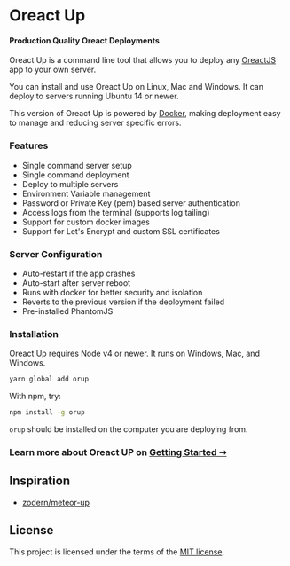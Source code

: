 # Oreact Up 

#### Production Quality Oreact Deployments

Oreact Up is a command line tool that allows you to deploy any [OreactJS](https://oreactjs.com) app to your own server.

You can install and use Oreact Up on Linux, Mac and Windows. It can deploy to servers running Ubuntu 14 or newer.

This version of Oreact Up is powered by [Docker](http://www.docker.com/), making deployment easy to manage and reducing server specific errors.


### Features

* Single command server setup
* Single command deployment
* Deploy to multiple servers
* Environment Variable management
* Password or Private Key (pem) based server authentication
* Access logs from the terminal (supports log tailing)
* Support for custom docker images
* Support for Let's Encrypt and custom SSL certificates

### Server Configuration

* Auto-restart if the app crashes
* Auto-start after server reboot
* Runs with docker for better security and isolation
* Reverts to the previous version if the deployment failed
* Pre-installed PhantomJS

### Installation

Oreact Up requires Node v4 or newer. It runs on Windows, Mac, and Windows.

```bash
yarn global add orup
```
With npm, try:
```bash
npm install -g orup
```

`orup` should be installed on the computer you are deploying from.

### Learn more about Oreact UP on [Getting Started ➞](https://oreactjs.com/docs/orup/getting-started)

## Inspiration
* [zodern/meteor-up](https://github.com/zodern/meteor-up)


## License

This project is licensed under the terms of the
[MIT license](/LICENSE).
